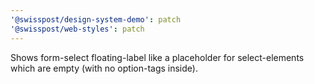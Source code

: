 ```yaml
---
'@swisspost/design-system-demo': patch
'@swisspost/web-styles': patch
---
```


Shows form-select floating-label like a placeholder for select-elements which are empty (with no option-tags inside).
